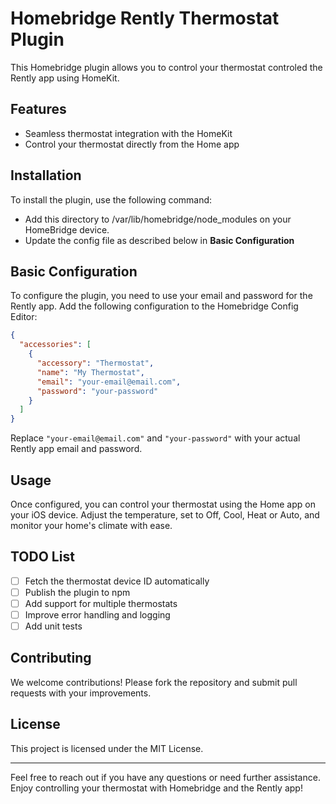 # Homebridge Rently Thermostat Plugin

This Homebridge plugin allows you to control your thermostat controled the Rently app using HomeKit.

## Features

- Seamless thermostat integration with the HomeKit
- Control your thermostat directly from the Home app

## Installation

To install the plugin, use the following command:

- Add this directory to /var/lib/homebridge/node_modules on your HomeBridge device.
- Update the config file as described below in **Basic Configuration**

## Basic Configuration

To configure the plugin, you need to use your email and password for the Rently app. Add the following configuration to the Homebridge Config Editor:

```json
{
  "accessories": [
    {
      "accessory": "Thermostat",
      "name": "My Thermostat",
      "email": "your-email@email.com",
      "password": "your-password"
    }
  ]
}
```

Replace `"your-email@email.com"` and `"your-password"` with your actual Rently app email and password.

## Usage

Once configured, you can control your thermostat using the Home app on your iOS device. Adjust the temperature, set to Off, Cool, Heat or Auto, and monitor your home's climate with ease.

## TODO List

- [ ] Fetch the thermostat device ID automatically
- [ ] Publish the plugin to npm
- [ ] Add support for multiple thermostats
- [ ] Improve error handling and logging
- [ ] Add unit tests

## Contributing

We welcome contributions! Please fork the repository and submit pull requests with your improvements.

## License

This project is licensed under the MIT License.

---

Feel free to reach out if you have any questions or need further assistance. Enjoy controlling your thermostat with Homebridge and the Rently app!
